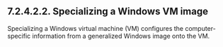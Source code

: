 ## 7.2.4.2.2. Specializing a Windows VM image

Specializing a Windows virtual machine (VM) configures the computer-specific information from a generalized Windows image onto the VM.


